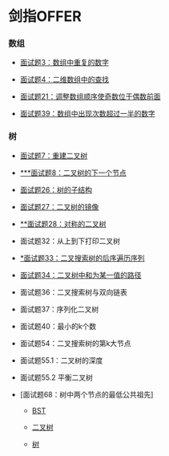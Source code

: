 # 剑指OFFER

### 数组

* [面试题3：数组中重复的数字]()

* [面试题4：二维数组中的查找]()

* [面试题21：调整数组顺序使奇数位于偶数前面]()

* [面试题39：数组中出现次数超过一半的数字]()


### 树

* [面试题7：重建二叉树](https://github.com/Lsyhprum/StudyNotes/tree/master/%E5%89%91%E6%8C%87OFFER/7.%E9%87%8D%E5%BB%BA%E4%BA%8C%E5%8F%89%E6%A0%91)

* [***面试题8：二叉树的下一个节点](https://github.com/Lsyhprum/StudyNotes/tree/master/%E5%89%91%E6%8C%87OFFER/8.%E4%BA%8C%E5%8F%89%E6%A0%91%E7%9A%84%E4%B8%8B%E4%B8%80%E4%B8%AA%E8%8A%82%E7%82%B9)

* [面试题26：树的子结构]()

* [面试题27：二叉树的镜像](https://github.com/Lsyhprum/LeetCode/tree/master/0226.Invert%20Binary%20Tree)

* [**面试题28：对称的二叉树](https://github.com/Lsyhprum/LeetCode/tree/master/101.SymmetricTree)

* 面试题32：从上到下打印二叉树

* [*面试题33：二叉搜索树的后序遍历序列]()

* [面试题34：二叉树中和为某一值的路径]()

* 面试题36：二叉搜索树与双向链表

* 面试题37：序列化二叉树

* 面试题40：最小的k个数

* 面试题54：二叉搜索树的第k大节点

* 面试题55.1：二叉树的深度

* 面试题55.2 平衡二叉树

* [面试题68：树中两个节点的最低公共祖先]

    * [BST](https://github.com/Lsyhprum/LeetCode/tree/master/0235.Lowest%20Common%20Ancestor%20of%20a%20Binary%20Search%20Tree)

    * [二叉树](https://github.com/Lsyhprum/LeetCode/tree/master/0236.Lowest%20Common%20Ancestor%20of%20a%20Binary%20Tree)

    * [树]()
